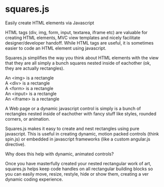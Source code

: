 squares.js
==========

Easily create HTML elements via Javascript

HTML tags (div, img, form, input, textarea, iframe etc) are valuable for creating HTML elements, MVC view templates and nicely facilitate designer/developer handoff.  While HTML tags are useful, it is sometimes easier to code an HTML element using javascript.  

Squares.js simplifies the way you think about HTML elements with the view that they are all simply a bunch squares nested inside of eachother (ok, they are actually rectangles).  

An \<img\> is a rectangle<br/>
A \<div\> is a rectangle<br/>
A \<form\> is a rectangle<br/>
An \<input\> is a rectangle<br/>
An \<iframe\> is a rectangle<br/>

A Web page or a dynamic javascript control is simply is a bunch of rectangles nested inside of eachother with fancy stuff like styles, rounded corners, or animation. 

Squares.js makes it easy to create and nest rectangles using pure javascript.  This is useful in creating dynamic, motion packed controls (think spin.js) or embedded in javascript frameworks (like a custom angular.js directive).  

Why does this help with dynamic, animated controls?

Once you have masterfully created your nested rectangular work of art, squares.js helps keep code handles on all rectangular building blocks so you can easily move, resize, restyle, hide or show them, creating a ver dynamic coding experience. 
